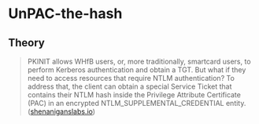 # UnPAC-the-hash

## Theory

> PKINIT allows WHfB users, or, more traditionally, smartcard users, to perform Kerberos authentication and obtain a TGT. But what if they need to access resources that require NTLM authentication? To address that, the client can obtain a special Service Ticket that contains their NTLM hash inside the Privilege Attribute Certificate \(PAC\) in an encrypted NTLM\_SUPPLEMENTAL\_CREDENTIAL entity. \([shenaniganslabs.io](https://shenaniganslabs.io/2021/06/21/Shadow-Credentials.html)\)



